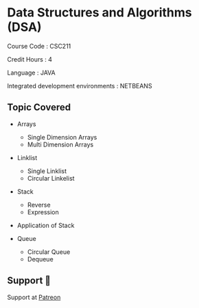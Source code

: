 # Data Structures and Algorithms (DSA)

Course Code : CSC211  

Credit Hours : 4

Language : JAVA 

Integrated development environments : NETBEANS

## Topic Covered

- Arrays
  - Single Dimension Arrays
  - Multi Dimension Arrays

- Linklist
  - Single Linklist
  - Circular Linkelist

- Stack
  - Reverse
  - Expression

- Application of Stack

- Queue
  - Circular Queue
  - Dequeue

## Support 💓

Support at <a href="https://www.patreon.com/ossamamehmood" target="_blank">Patreon</a>
